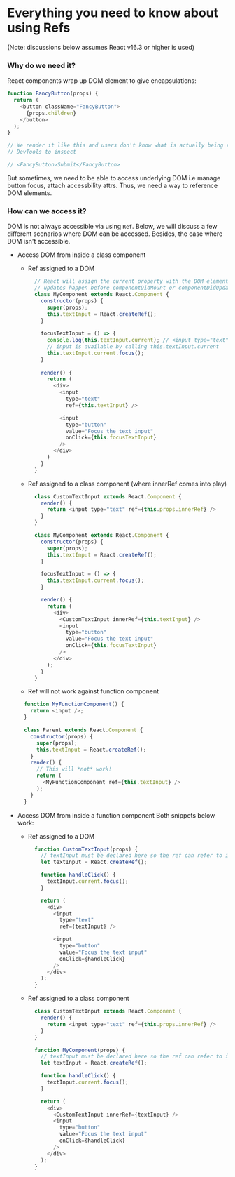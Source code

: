 # Everything you need to know about using Refs

(Note: discussions below assumes React v16.3 or higher is used)

### Why do we need it?
React components wrap up DOM element to give encapsulations:

```js
function FancyButton(props) {
  return (
    <button className="FancyButton">
      {props.children}
    </button>
  );
}

// We render it like this and users don't know what is actually being rendered without using tools like Chrome 
// DevTools to inspect

// <FancyButton>Submit</FancyButton>
```

But sometimes, we need to be able to access underlying DOM i.e manage button focus, attach accessbility attrs.
Thus, we need a way to reference DOM elements.


### How can we access it?

DOM is not always accessible via using `Ref`. Below, we will discuss a few different scenarios where DOM can be accessed. Besides, the case where DOM isn't accessible.

  * Access DOM from inside a class component
    * Ref assigned to a DOM
  
      ```js
        // React will assign the current property with the DOM element when the component mounts, and assign it back to null when it unmounts. ref 
        // updates happen before componentDidMount or componentDidUpdate lifecycle methods.
        class MyComponent extends React.Component {
          constructor(props) {
            super(props);
            this.textInput = React.createRef();
          }
          
          focusTextInput = () => {
            console.log(this.textInput.current); // <input type="text">
            // input is available by calling this.textInput.current
            this.textInput.current.focus();
          }
          
          render() {
            return (
              <div>
                <input
                  type="text"
                  ref={this.textInput} />

                <input
                  type="button"
                  value="Focus the text input"
                  onClick={this.focusTextInput}
                />
              </div>
            )
          }
        }
      ```
  
    * Ref assigned to a class component (where innerRef comes into play)
      ```js
        class CustomTextInput extends React.Component {
          render() {
            return <input type="text" ref={this.props.innerRef} />
          }
        }

        class MyComponent extends React.Component {
          constructor(props) {
            super(props);
            this.textInput = React.createRef();
          }

          focusTextInput = () => {
            this.textInput.current.focus();
          }

          render() {
            return (
              <div>
                <CustomTextInput innerRef={this.textInput} />
                <input
                  type="button"
                  value="Focus the text input"
                  onClick={this.focusTextInput}
                />
              </div>
            );
          }
        } 
      ```
      
     * Ref will not work against function component
      
      ```js
        function MyFunctionComponent() {
          return <input />;
        }

        class Parent extends React.Component {
          constructor(props) {
            super(props);
            this.textInput = React.createRef();
          }
          render() {
            // This will *not* work!
            return (
              <MyFunctionComponent ref={this.textInput} />
            );
          }
        }      
      ```

  * Access DOM from inside a function component
    Both snippets below work:
    
    * Ref assigned to a DOM
    
      ```js
        function CustomTextInput(props) {
          // textInput must be declared here so the ref can refer to it
          let textInput = React.createRef();

          function handleClick() {
            textInput.current.focus();
          }

          return (
            <div>
              <input
                type="text"
                ref={textInput} />

              <input
                type="button"
                value="Focus the text input"
                onClick={handleClick}
              />
            </div>
          );
        }    
      ```
      
    * Ref assigned to a class component
    
      ```js
        class CustomTextInput extends React.Component {
          render() {
            return <input type="text" ref={this.props.innerRef} />
          }
        }      
      
        function MyComponent(props) {
          // textInput must be declared here so the ref can refer to it
          let textInput = React.createRef();

          function handleClick() {
            textInput.current.focus();
          }

          return (
            <div>
              <CustomTextInput innerRef={textInput} />
              <input
                type="button"
                value="Focus the text input"
                onClick={handleClick}
              />
            </div>
          );
        }    
      ```
      
    
    
    
    
  
   
